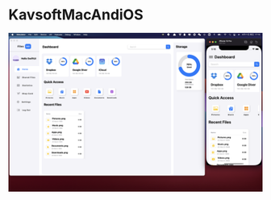 # KavsoftMacAndiOS

![](https://github.com/yanmingLiu/KavsoftMacAndiOS/blob/main/QQ20210611-171610%402x.png)
